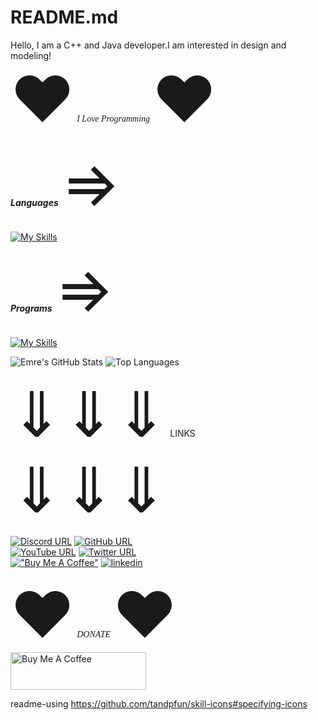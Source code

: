 # README.md
Hello, I am a C++ and Java developer.I am interested in design and modeling!
<br />
<span style='font-size:100px;'>&#9829;</span> <i style="font-family:georgia">I Love Programming</i> <span style='font-size:100px;'>&#9829;</span>

<em><strong>Languages</strong></em> <span style='font-size:100px;'>&#8658;</span>
<br />
<br />
[![My Skills](https://skillicons.dev/icons?i=java,c,cpp,cs&theme=light)](https://skillicons.dev)



<em><strong>Programs</strong></em> <span style='font-size:100px;'>&#8658;</span>
<br />
<br />
[![My Skills](https://skillicons.dev/icons?i=blender,eclipse,idea,visualstudio,vscode,unity,unreal&theme=light)](https://skillicons.dev)

![Emre's GitHub Stats](https://github-readme-stats.vercel.app/api?username=emrea88uspm&theme=dark&show_icons=true)
![Top Languages](https://github-readme-stats.vercel.app/api/top-langs/?username=emrea88uspm&theme=dark&show_icons=true)


<span style='font-size:100px;'>&#8659;</span><span style='font-size:100px;'>&#8659;</span><span style='font-size:100px;'>&#8659;</span>    LINKS    <span style='font-size:100px;'>&#8659;</span><span style='font-size:100px;'>&#8659;</span><span style='font-size:100px;'>&#8659;</span>

[![Discord URL](https://img.shields.io/badge/DISCORD-000000?style=for-the-badge&logo=discord&logoColor=dark_blue)](https://discord.com)
[![GitHub URL](https://img.shields.io/badge/GITHUB-000000?style=for-the-badge&logo=github&logoColor=gray)](https://github.com/EmreA88USPM/)
<br />
[![YouTube URL](https://img.shields.io/badge/YOUTUBE-000000?style=for-the-badge&logo=Youtube&logoColor=red)](https://youtube.com)
[![Twitter URL](https://img.shields.io/badge/TWITTER-000000?style=for-the-badge&logo=Twitter&logoColor=blue)](https://twitter.com/EmreA88USPM)
<br />
[!["Buy Me A Coffee"](https://img.shields.io/badge/buymeacoffee-000000?style=for-the-badge&logo=buymeacoffee&logoColor=yellow)](https://www.buymeacoffee.com/akyolemre8x)
[![linkedin](https://img.shields.io/badge/LINKEDIN-000000?style=for-the-badge&logo=Linkedin&logoColor=aqua)](https://www.linkedin.com/in/emre-a-48713a258/)

<span style='font-size:100px;'>&#9829;</span> <i style="font-family:georgia"> DONATE </i> <span style='font-size:100px;'>&#9829;</span>
<br />
<a href="https://www.buymeacoffee.com/akyolemre8x" target="_blank"><img src="https://cdn.buymeacoffee.com/buttons/v2/default-yellow.png" alt="Buy Me A Coffee" style="height: 60px !important;width: 217px !important;" ></a>

readme-using
https://github.com/tandpfun/skill-icons#specifying-icons
